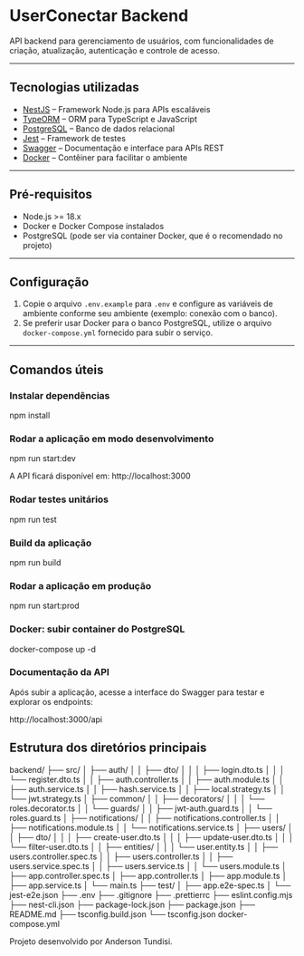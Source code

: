 # UserConectar Backend

API backend para gerenciamento de usuários, com funcionalidades de criação, atualização, autenticação e controle de acesso.

---

## Tecnologias utilizadas

- [NestJS](https://nestjs.com/) – Framework Node.js para APIs escaláveis  
- [TypeORM](https://typeorm.io/) – ORM para TypeScript e JavaScript  
- [PostgreSQL](https://www.postgresql.org/) – Banco de dados relacional  
- [Jest](https://jestjs.io/) – Framework de testes  
- [Swagger](https://swagger.io/) – Documentação e interface para APIs REST  
- [Docker](https://www.docker.com/) – Contêiner para facilitar o ambiente  

---

## Pré-requisitos

- Node.js >= 18.x  
- Docker e Docker Compose instalados  
- PostgreSQL (pode ser via container Docker, que é o recomendado no projeto)  

---

## Configuração

1. Copie o arquivo `.env.example` para `.env` e configure as variáveis de ambiente conforme seu ambiente (exemplo: conexão com o banco).  
2. Se preferir usar Docker para o banco PostgreSQL, utilize o arquivo `docker-compose.yml` fornecido para subir o serviço.  

---

## Comandos úteis

### Instalar dependências
npm install

### Rodar a aplicação em modo desenvolvimento
npm run start:dev

A API ficará disponível em: http://localhost:3000

### Rodar testes unitários
npm run test

### Build da aplicação
npm run build

### Rodar a aplicação em produção
npm run start:prod

### Docker: subir container do PostgreSQL
docker-compose up -d

### Documentação da API
Após subir a aplicação, acesse a interface do Swagger para testar e explorar os endpoints:

http://localhost:3000/api

## Estrutura dos diretórios principais

backend/
├── src/
│   ├── auth/
│   │   ├── dto/
│   │   │   ├── login.dto.ts
│   │   │   └── register.dto.ts
│   │   ├── auth.controller.ts
│   │   ├── auth.module.ts
│   │   ├── auth.service.ts
│   │   ├── hash.service.ts
│   │   ├── local.strategy.ts
│   │   └── jwt.strategy.ts
│   ├── common/
│   │   ├── decorators/
│   │   │   └── roles.decorator.ts
│   │   └── guards/
│   │       ├── jwt-auth.guard.ts
│   │       └── roles.guard.ts
│   ├── notifications/
│   │   ├── notifications.controller.ts
│   │   ├── notifications.module.ts
│   │   └── notifications.service.ts
│   ├── users/
│   │   ├── dto/
│   │   │   ├── create-user.dto.ts
│   │   │   ├── update-user.dto.ts
│   │   │   └── filter-user.dto.ts
│   │   ├── entities/
│   │   │   └── user.entity.ts
│   │   ├── users.controller.spec.ts
│   │   ├── users.controller.ts
│   │   ├── users.service.spec.ts
│   │   ├── users.service.ts
│   │   └── users.module.ts
│   ├── app.controller.spec.ts
│   ├── app.controller.ts
│   ├── app.module.ts
│   ├── app.service.ts
│   └── main.ts
├── test/
│   ├── app.e2e-spec.ts
│   └── jest-e2e.json
├── .env
├── .gitignore
├── .prettierrc
├── eslint.config.mjs
├── nest-cli.json
├── package-lock.json
├── package.json
├── README.md
├── tsconfig.build.json
└── tsconfig.json
docker-compose.yml

Projeto desenvolvido por Anderson Tundisi.